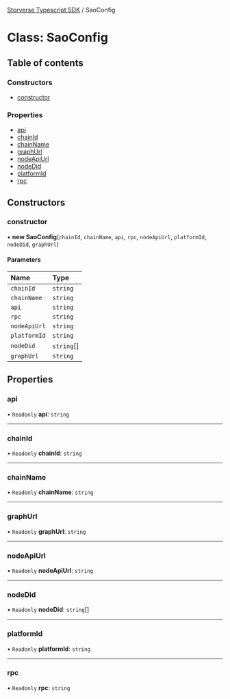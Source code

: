 [Storverse Typescript SDK](../README.md) / SaoConfig

# Class: SaoConfig

## Table of contents

### Constructors

- [constructor](SaoConfig.md#constructor)

### Properties

- [api](SaoConfig.md#api)
- [chainId](SaoConfig.md#chainid)
- [chainName](SaoConfig.md#chainname)
- [graphUrl](SaoConfig.md#graphurl)
- [nodeApiUrl](SaoConfig.md#nodeapiurl)
- [nodeDid](SaoConfig.md#nodedid)
- [platformId](SaoConfig.md#platformid)
- [rpc](SaoConfig.md#rpc)

## Constructors

### constructor

• **new SaoConfig**(`chainId`, `chainName`, `api`, `rpc`, `nodeApiUrl`, `platformId`, `nodeDid`, `graphUrl`)

#### Parameters

| Name | Type |
| :------ | :------ |
| `chainId` | `string` |
| `chainName` | `string` |
| `api` | `string` |
| `rpc` | `string` |
| `nodeApiUrl` | `string` |
| `platformId` | `string` |
| `nodeDid` | `string`[] |
| `graphUrl` | `string` |

## Properties

### api

• `Readonly` **api**: `string`

___

### chainId

• `Readonly` **chainId**: `string`

___

### chainName

• `Readonly` **chainName**: `string`

___

### graphUrl

• `Readonly` **graphUrl**: `string`

___

### nodeApiUrl

• `Readonly` **nodeApiUrl**: `string`

___

### nodeDid

• `Readonly` **nodeDid**: `string`[]

___

### platformId

• `Readonly` **platformId**: `string`

___

### rpc

• `Readonly` **rpc**: `string`

